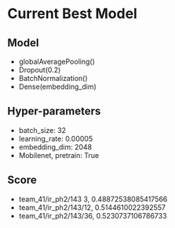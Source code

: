 # Current Best Model

## Model
- globalAveragePooling()
- Dropout(0.2)
- BatchNormalization()
- Dense(embedding_dim)

## Hyper-parameters
- batch_size: 32
- learning_rate: 0.00005
- embedding_dim: 2048
- Mobilenet, pretrain: True

## Score
- team_41/ir_ph2/143 3, 0.48872538085417566
- team_41/ir_ph2/143/12, 0.5144610022392557
- team_41/ir_ph2/143/36, 0.5230737106786733
